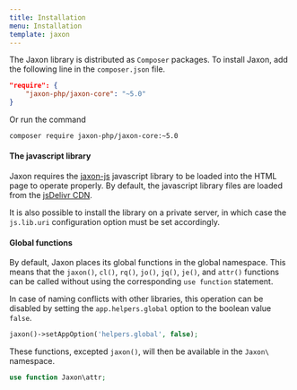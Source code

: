 ```yaml
---
title: Installation
menu: Installation
template: jaxon
---
```


The Jaxon library is distributed as `Composer` packages.
To install Jaxon, add the following line in the `composer.json` file.

```json
"require": {
    "jaxon-php/jaxon-core": "~5.0"
}
```

Or run the command

```bash
composer require jaxon-php/jaxon-core:~5.0
```

#### The javascript library

Jaxon requires the [jaxon-js](https://github.com/jaxon-php/jaxon-js) javascript library to be loaded into the HTML page to operate properly.
By default, the javascript library files are loaded from the [jsDelivr CDN](https://www.jsdelivr.com/package/gh/jaxon-php/jaxon-js).

It is also possible to install the library on a private server, in which case the `js.lib.uri` configuration option must be set accordingly.

#### Global functions

By default, Jaxon places its global functions in the global namespace.
This means that the `jaxon()`, `cl()`, `rq()`, `jo()`, `jq()`, `je()`, and `attr()` functions can be called without using the corresponding `use function` statement.

In case of naming conflicts with other libraries, this operation can be disabled by setting the `app.helpers.global` option to the boolean value `false`.

```php
jaxon()->setAppOption('helpers.global', false);
```

These functions, excepted `jaxon()`, will then be available in the `Jaxon\` namespace.

```php
use function Jaxon\attr;
```
